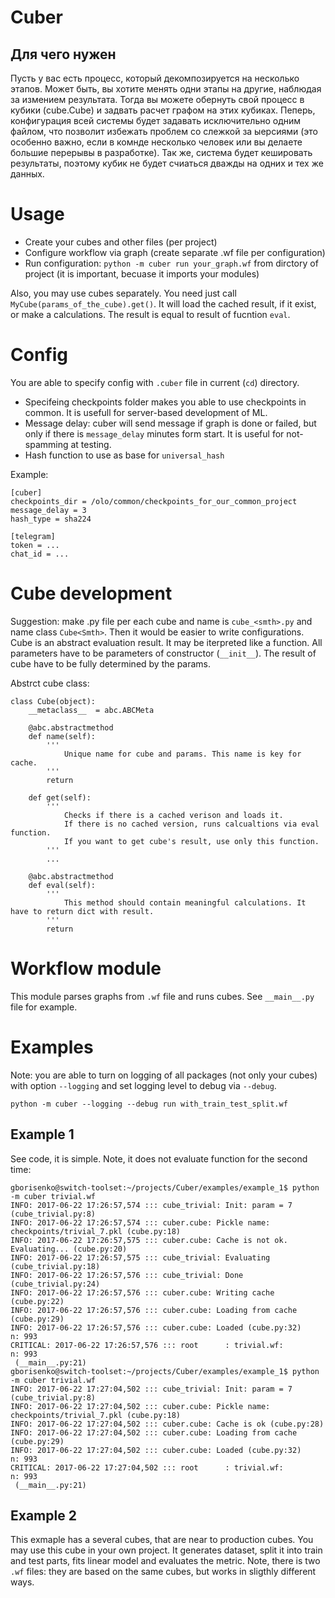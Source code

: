 # Cuber
## Для чего нужен
Пусть у вас есть процесс, который декомпозируется на несколько этапов. Может быть, вы хотите менять одни этапы на другие, наблюдая за измением результата. Тогда вы можете обернуть свой процесс в кубики (cube.Cube) и задвать расчет графом на этих кубиках. Пеперь, конфигурация всей системы будет задавать исключительно одним файлом, что позволит избежать проблем со слежкой за ыерсиями (это особенно важно, если в комнде несколько человек или вы делаете большие перерывы в разработке). Так же, система будет кешировать результаты, поэтому кубик не будет счиаться дважды на одних и тех же данных.

# Usage
* Create your cubes and other files (per project)
* Configure workflow via graph (create separate .wf file per configuration)
* Run configuration: `python -m cuber run your_graph.wf` from dirctory of project (it is important, becuase it imports your modules)

Also, you may use cubes separately. You need just call `MyCube(params_of_the_cube).get()`. It will load the cached result, if it exist, or make a calculations. The result is equal to result of fucntion `eval`.

# Config
You are able to specify config with `.cuber` file in current (`cd`) directory.

* Specifeing checkpoints folder makes you able to use checkpoints in common. It is usefull for server-based development of ML.
* Message delay: cuber will send message if graph is done or failed, but only if there is `message_delay` minutes form start. It is useful for not-spamming at testing.
* Hash function to use as base for `universal_hash`

Example:
```
[cuber]
checkpoints_dir = /olo/common/checkpoints_for_our_common_project
message_delay = 3
hash_type = sha224

[telegram]
token = ...
chat_id = ...
```

# Cube development
Suggestion: make .py file per each cube and name is `cube_<smth>.py` and name class `Cube<Smth>`. Then it would be easier to write configurations.
Cube is an abstract evaluation result. It may be iterpreted like a function.
All parameters have to be parameters of constructor (`__init__`). The result of cube have to be fully determined by the params.

Abstrct cube class:
```
class Cube(object):
    __metaclass__  = abc.ABCMeta

    @abc.abstractmethod
    def name(self):
        '''
            Unique name for cube and params. This name is key for cache.
        '''
        return

    def get(self):
        '''
            Checks if there is a cached verison and loads it.
            If there is no cached version, runs calcualtions via eval function.
            If you want to get cube's result, use only this function.
        '''
        ...

    @abc.abstractmethod
    def eval(self):
        '''
            This method should contain meaningful calculations. It have to return dict with result.
        '''
        return
```

# Workflow module
This module parses graphs from `.wf` file and runs cubes. See `__main__.py` file for example.

# Examples
Note: you are able to turn on logging of all packages (not only your cubes) with option `--logging` and set logging level to debug via `--debug`.
```
python -m cuber --logging --debug run with_train_test_split.wf
```

## Example 1
See code, it is simple.
Note, it does not evaluate function for the second time:
```
gborisenko@switch-toolset:~/projects/Cuber/examples/example_1$ python -m cuber trivial.wf
INFO: 2017-06-22 17:26:57,574 ::: cube_trivial: Init: param = 7 (cube_trivial.py:8)
INFO: 2017-06-22 17:26:57,574 ::: cuber.cube: Pickle name: checkpoints/trivial_7.pkl (cube.py:18)
INFO: 2017-06-22 17:26:57,575 ::: cuber.cube: Cache is not ok. Evaluating... (cube.py:20)
INFO: 2017-06-22 17:26:57,575 ::: cube_trivial: Evaluating (cube_trivial.py:18)
INFO: 2017-06-22 17:26:57,576 ::: cube_trivial: Done (cube_trivial.py:24)
INFO: 2017-06-22 17:26:57,576 ::: cuber.cube: Writing cache (cube.py:22)
INFO: 2017-06-22 17:26:57,576 ::: cuber.cube: Loading from cache (cube.py:29)
INFO: 2017-06-22 17:26:57,576 ::: cuber.cube: Loaded (cube.py:32)
n: 993
CRITICAL: 2017-06-22 17:26:57,576 ::: root      : trivial.wf:
n: 993
 (__main__.py:21)
gborisenko@switch-toolset:~/projects/Cuber/examples/example_1$ python -m cuber trivial.wf
INFO: 2017-06-22 17:27:04,502 ::: cube_trivial: Init: param = 7 (cube_trivial.py:8)
INFO: 2017-06-22 17:27:04,502 ::: cuber.cube: Pickle name: checkpoints/trivial_7.pkl (cube.py:18)
INFO: 2017-06-22 17:27:04,502 ::: cuber.cube: Cache is ok (cube.py:28)
INFO: 2017-06-22 17:27:04,502 ::: cuber.cube: Loading from cache (cube.py:29)
INFO: 2017-06-22 17:27:04,502 ::: cuber.cube: Loaded (cube.py:32)
n: 993
CRITICAL: 2017-06-22 17:27:04,502 ::: root      : trivial.wf:
n: 993
 (__main__.py:21)
```

## Example 2
This exmaple has a several cubes, that are near to production cubes. You may use this cube in your own project.
It generates dataset, split it into train and test parts, fits linear model and evaluates the metric.
Note, there is two `.wf` files: they are based on the same cubes, but works in sligthly different ways.

